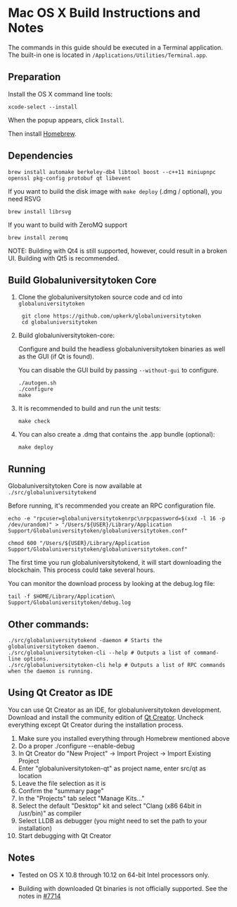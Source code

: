 Mac OS X Build Instructions and Notes
====================================
The commands in this guide should be executed in a Terminal application.
The built-in one is located in `/Applications/Utilities/Terminal.app`.

Preparation
-----------
Install the OS X command line tools:

`xcode-select --install`

When the popup appears, click `Install`.

Then install [Homebrew](https://brew.sh).

Dependencies
----------------------

    brew install automake berkeley-db4 libtool boost --c++11 miniupnpc openssl pkg-config protobuf qt libevent

If you want to build the disk image with `make deploy` (.dmg / optional), you need RSVG

    brew install librsvg

If you want to build with ZeroMQ support

    brew install zeromq

NOTE: Building with Qt4 is still supported, however, could result in a broken UI. Building with Qt5 is recommended.

Build Globaluniversitytoken Core
------------------------

1. Clone the globaluniversitytoken source code and cd into `globaluniversitytoken`

        git clone https://github.com/upkerk/globaluniversitytoken
        cd globaluniversitytoken

2.  Build globaluniversitytoken-core:

    Configure and build the headless globaluniversitytoken binaries as well as the GUI (if Qt is found).

    You can disable the GUI build by passing `--without-gui` to configure.

        ./autogen.sh
        ./configure
        make

3.  It is recommended to build and run the unit tests:

        make check

4.  You can also create a .dmg that contains the .app bundle (optional):

        make deploy

Running
-------

Globaluniversitytoken Core is now available at `./src/globaluniversitytokend`

Before running, it's recommended you create an RPC configuration file.

    echo -e "rpcuser=globaluniversitytokenrpc\nrpcpassword=$(xxd -l 16 -p /dev/urandom)" > "/Users/${USER}/Library/Application Support/Globaluniversitytoken/globaluniversitytoken.conf"

    chmod 600 "/Users/${USER}/Library/Application Support/Globaluniversitytoken/globaluniversitytoken.conf"

The first time you run globaluniversitytokend, it will start downloading the blockchain. This process could take several hours.

You can monitor the download process by looking at the debug.log file:

    tail -f $HOME/Library/Application\ Support/Globaluniversitytoken/debug.log

Other commands:
-------

    ./src/globaluniversitytokend -daemon # Starts the globaluniversitytoken daemon.
    ./src/globaluniversitytoken-cli --help # Outputs a list of command-line options.
    ./src/globaluniversitytoken-cli help # Outputs a list of RPC commands when the daemon is running.

Using Qt Creator as IDE
------------------------
You can use Qt Creator as an IDE, for globaluniversitytoken development.
Download and install the community edition of [Qt Creator](https://www.qt.io/download/).
Uncheck everything except Qt Creator during the installation process.

1. Make sure you installed everything through Homebrew mentioned above
2. Do a proper ./configure --enable-debug
3. In Qt Creator do "New Project" -> Import Project -> Import Existing Project
4. Enter "globaluniversitytoken-qt" as project name, enter src/qt as location
5. Leave the file selection as it is
6. Confirm the "summary page"
7. In the "Projects" tab select "Manage Kits..."
8. Select the default "Desktop" kit and select "Clang (x86 64bit in /usr/bin)" as compiler
9. Select LLDB as debugger (you might need to set the path to your installation)
10. Start debugging with Qt Creator

Notes
-----

* Tested on OS X 10.8 through 10.12 on 64-bit Intel processors only.

* Building with downloaded Qt binaries is not officially supported. See the notes in [#7714](https://github.com/bitcoin/bitcoin/issues/7714)
